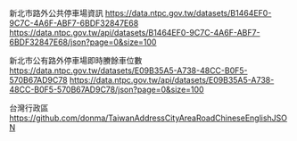 新北市路外公共停車場資訊
https://data.ntpc.gov.tw/datasets/B1464EF0-9C7C-4A6F-ABF7-6BDF32847E68
https://data.ntpc.gov.tw/api/datasets/B1464EF0-9C7C-4A6F-ABF7-6BDF32847E68/json?page=0&size=100

新北市公有路外停車場即時賸餘車位數
https://data.ntpc.gov.tw/datasets/E09B35A5-A738-48CC-B0F5-570B67AD9C78
https://data.ntpc.gov.tw/api/datasets/E09B35A5-A738-48CC-B0F5-570B67AD9C78/json?page=0&size=100

台灣行政區
https://github.com/donma/TaiwanAddressCityAreaRoadChineseEnglishJSON